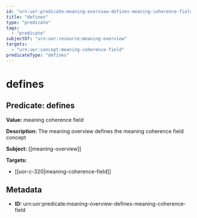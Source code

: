 ```yaml
---
id: "urn:uor:predicate:meaning-overview-defines-meaning-coherence-field"
title: "defines"
type: "predicate"
tags:
  - "predicate"
subjectOf: "urn:uor:resource:meaning-overview"
targets:
  - "urn:uor:concept:meaning-coherence-field"
predicateType: "defines"
---
```


# defines

## Predicate: defines

**Value:** meaning coherence field

**Description:** The meaning overview defines the meaning coherence field concept

**Subject:** [[meaning-overview]]

**Targets:**

- [[uor-c-320|meaning-coherence-field]]

## Metadata

- **ID:** urn:uor:predicate:meaning-overview-defines-meaning-coherence-field
